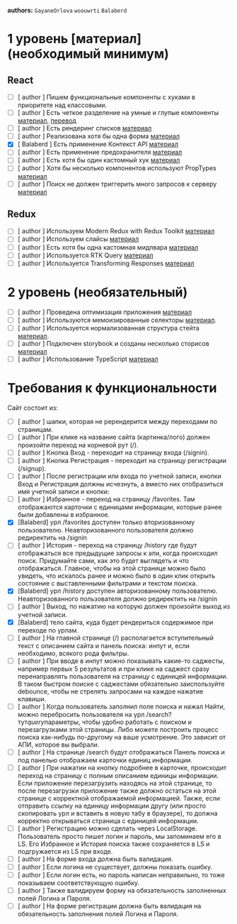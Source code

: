 **authors:** `GayaneOrlova` `woouwrti` `Balaberd`

# 1 уровень [материал](необходимый минимум)

## React

- [ ] [ author ] Пишем функциональные компоненты c хуками в приоритете над классовыми.
- [ ] [ author ] Есть четкое разделение на умные и глупые компоненты [материал](https://medium.com/@dan_abramov/smart-and-dumb-components-7ca2f9a7c7d0), [перевод](https://habr.com/ru/post/266559/)
- [ ] [ author ] Есть рендеринг списков [материал](https://ru.reactjs.org/docs/lists-and-keys.html)
- [ ] [ author ] Реализована хотя бы одна форма [материал](https://ru.reactjs.org/docs/forms.html)
- [x] [ Balaberd ] Есть применение Контекст API [материал](https://ru.reactjs.org/docs/context.html)
- [ ] [ author ] Есть применение предохранителя [материал](https://ru.reactjs.org/docs/error-boundaries.html)
- [ ] [ author ] Есть хотя бы один кастомный хук [материал](https://ru.reactjs.org/docs/hooks-custom.html)
- [ ] [ author ] Хотя бы несколько компонентов используют PropTypes [материал](https://ru.reactjs.org/docs/typechecking-with-proptypes.html)
- [ ] [ author ] Поиск не должен триггерить много запросов к серверу [материал](https://ru.reactjs.org/docs/faq-functions.html#how-can-i-prevent-a-function-from-being-called-too-quickly-or-too-many-times-in-a-row)

## Redux

- [ ] [ author ] Используем Modern Redux with Redux Toolkit [материал](https://redux.js.org/tutorials/fundamentals/part-8-modern-redux)
- [ ] [ author ] Используем слайсы [материал](https://redux.js.org/tutorials/fundamentals/part-8-modern-redux#using-createslice)
- [ ] [ author ] Есть хотя бы одна кастомная мидлвара [материал](https://redux.js.org/understanding/history-and-design/middleware)
- [ ] [ author ] Используется RTK Query [материал](https://redux.js.org/tutorials/essentials/part-7-rtk-query-basics)
- [ ] [ author ] Используется Transforming Responses [материал](https://redux.js.org/tutorials/essentials/part-8-rtk-query-advanced#transforming-responses)

# 2 уровень (необязательный)

- [ ] [ author ] Проведена оптимизация приложения [материал](https://redux.js.org/tutorials/essentials/part-6-performance-normalization)
- [ ] [ author ] Используются мемоизированные селекторы [материал](createSelector).
- [ ] [ author ] Используется нормализованная структура стейта [материал](createEntityAdapter).
- [ ] [ author ] Подключен storybook и созданы несколько сторисов [материал](https://storybook.js.org/)
- [ ] [ author ] Использование TypeScript [материал](https://ru.reactjs.org/docs/static-type-checking.html#typescript)

# Требования к функциональности

Сайт состоит из:

- [ ] [ author ] шапки, которая не ререндерится между переходами по страницам.
- [ ] [ author ] При клике на название сайта (картинка/лого) должен произойти переход на корневой рут (/).
- [ ] [ author ] Кнопка Вход - переходит на страницу входа (/signin).
- [ ] [ author ] Кнопка Регистрация - переходит на страницу регистрации (/signup).
- [ ] [ author ] После регистрации или входа по учетной записи, кнопки Вход и Регистрация должны исчезнуть, а вместо них отобразиться имя учетной записи и кнопки:
- [ ] [ author ] Избранное - переход на страницу /favorites. Там отображаются карточки с единицами информации, которые ранее были добавлены в избранное.
- [x] [Balaberd] урл /favorites доступен только вторизованному пользователю. Неавторизованного пользователя должно редиректить на /signin
- [ ] [ author ] История - переход на страницу /history где будут отображаться все предыдущие запросы к апи, когда происходил поиск. Придумайте сами, как это будет выглядеть и что отображаться. Главное, чтобы на этой странице можно было увидеть, что искалось ранее и можно было в один клик открыть состояние с выставленными фильтрами и текстом поиска.
- [x] [Balaberd] урл /history доступен авторизованному пользователю. Неавторизованного пользователя должно редиректить на /signin
- [ ] [ author ] Выход, по нажатию на которую должен произойти выход из учетной записи.
- [x] [Balaberd] тело сайта, куда будет рендериться содержимое при переходе по урлам.
- [ ] [ author ] На главной странице (/) располагается вступительный текст с описанием сайта и панель поиска: инпут и, если необходимо, всякого рода фильтры.
- [ ] [ author ] При вводе в инпут можно показывать какие-то саджесты, например первых 5 результатов и при клике на саджест сразу перенаправлять пользователя на страницу с единицей информации. В таком быстром поиске с саджестами обязательно заиспользуйте debounce, чтобы не стрелять запросами на каждое нажатие клавиши.
- [ ] [ author ] Когда пользователь заполнил поле поиска и нажал Найти, можно перебросить пользователя на урл /search?тут*query*параметры, чтобы удобно работать с поиском и перезагрузками этой страницы. Либо можете построить процесс поиска как-нибудь по-другому на ваше усмотрение. Это зависит от АПИ, которое вы выбрали.
- [ ] [ author ] На странице /search будут отображаться Панель поиска и под панелью отображаем карточки единиц информации.
- [ ] [ author ] При нажатии на кнопку подробнее в карточке, происходит переход на страницу с полным описанием единицы информации. Если приложение перезагрузить находясь на этой странице, то после перезагрузки приложение также должно остаться на этой странице с корректной отображаемой информацией. Также, если отправить ссылку на единицу информации другу (или просто скопировать урл и вставить в новую табу в браузере), то должна корректно открываться страница с единицей информации.
- [ ] [ author ] Регистрацию можно сделать через LocalStorage. Пользователь просто пишет логин и пароль, мы запоминаем его в LS. Его Избранное и История поиска также сохраняется в LS и подгружается из LS при входе.
- [ ] [ author ] На форме входа должна быть валидация.
- [ ] [ author ] Если логина не существует, должны показать ошибку.
- [ ] [ author ] Если логин есть, но пароль написан неправильно, то тоже показываем соответствующую ошибку.
- [ ] [ author ] Также валидируем форму на обязательность заполненных полей Логина и Пароля.
- [ ] [ author ] На форме регистрации должна быть валидация на обязательность заполнения полей Логина и Пароля.
